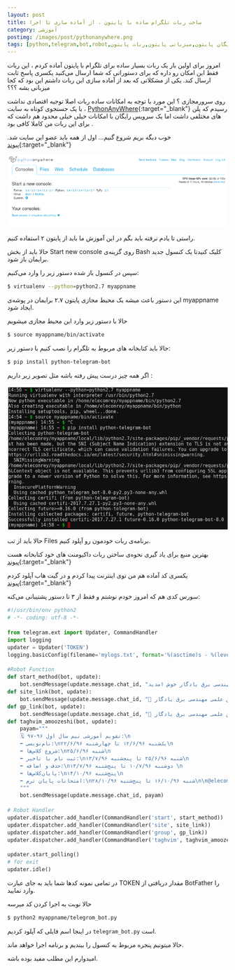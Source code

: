 ```yaml
---
layout: post
title: ساخت ربات تلگرام ساده با پایتون ، از آماده سازی تا اجرا
category: آموزشی
postimg: /images/post/pythonanywhere.png
tags: [python,telegram,bot,robot,پایتون,تلگرام,ربات,بات تلگرام,هاست رایگان پایتون,میزبانی پایتون,ربات پایتون]
---
```

امروز برای اولین بار یک ربات بسیار ساده برای تلگرام با پایتون آماده کردم ، این ربات فقط این امکان رو داره که برای دستوراتی که شما ارسال می‌کنید یکسری پاسخ ثابت ارسال کند.
یکی از مشکلاتی که بعد از آماده سازی این ربات داشتم این بود که کجا میزبانی بشه ؟؟؟

روی سرورمجازی ؟ این مورد با توجه به امکانات ساده ربات اصلا توجیه اقتصادی نداشت ، با یک جستجوی کوتاه به سایت [PythonAnyWhere](https://www.pythonanywhere.com){:target="_blank"} رسیدم که پلن های مختلفی داشت اما یک سرویس رایگان با امکانات خیلی خیلی محدود هم داشت که برای این ربات من کاملا کافی بود .

خوب دیگه بریم شروع گنیم...  اول از همه باید عضو این سایت شد.  [پیوند](https://www.pythonanywhere.com/registration/register/beginner/){:target="_blank"}

![Dashboard](/images/post/pythonanywhere.png)

راستی تا یادم نرفته باید بگم در این آموزش ما باید از پایتون ۲ استفاده کنیم.

حالا باید از بخش Start new console روی گزینه‌ی Bash کلیک کنیدتا یک کنسول جدید برایمان باز شود.

سپس در کنسول باز شده دستور زیر را وارد می‌کنیم:

```bash
$ virtualenv --python=python2.7 myappname
```

این دستور باعث میشه یک محیط مجازی پایتون ۲.۷ برایمان در پوشه‌ی myappname ایجاد شود.

حالا با دستور زیر وارد این محیط مجازی میشویم

```bash
$ source myappname/bin/activate
```

حالا باید کتابخانه های مربوط به تلگرام را نصب کنیم با دستور زیر:

```bash
$ pip install python-telegram-bot
```

اگر همه چیز درست پیش رفته باشه مثل تصویر زیر داریم :

![Bash-Console](/images/post/bash-console.png)

حالا باید از تب Files برنامه‌ی ربات خودمون رو آپلود کنیم.

بهترین منبع برای یاد گیری نحوه‌ی ساختن ربات داکیومنت های خود کتابخانه هست [پیوند](https://python-telegram-bot.readthedocs.io/en/stable/){:target="_blank"}

یکسری کد آماده هم من توی اینترنت پیدا کردم و در گیت هاب آپلود کردم [پیوند](https://github.com/rasoolsf/python-telegram-bot-sample){:target="_blank"}

سورس کدی هم که امروز خودم نوشتم و فقط از ۳ تا دستور پشتیبانی می‌کنه:

```python
#!/usr/bin/env python2
# -*- coding: utf-8 -*-

from telegram.ext import Updater, CommandHandler
import logging
updater = Updater('TOKEN')
logging.basicConfig(filename='mylogs.txt', format='%(asctime)s - %(levelname)s - %(message)s',level=logging.INFO)

#Robot Function
def start_method(bot, update):
    bot.sendMessage(update.message.chat_id, "به ربات تلگرام انجمن مهندسی برق یادگار خوش امدید.")
def site_link(bot, update):
    bot.sendMessage(update.message.chat_id, "🔗 آدرس سایت انجمن علمی مهندسی برق یادگار:\nhttp://elecom-rey.ir")
def gp_link(bot, update):
    bot.sendMessage(update.message.chat_id, "👥 لینک گروه انجمن علمی مهندسی برق یادگار:\nhttps://t.me/joinchat/AAAAAELj1_CHowd_zNaphA")
def taghvim_amoozeshi(bot, update):
    payam="""
    🗓 تقویم آموزشی نیم سال اول ۹۶-۹۷:\n
    ⬅ نام‌نویسی:\nیک‌شنبه ۱۲/۶/۹۶ تا چهارشنبه ۲۲/۶/۹۶\n
    ⬅ شروع کلاس‌ها:\nشنبه ۲۵/۶/۹۶\n
    ⬅ ثبت نام با تاخیر:\nشنبه ۲۵/۶/۹۶ تا پنجشنبه ۱۳/۷/۹۶\n
    ⬅ حذف و اضافه:\nدوشنبه ۱۰/۷/۹۶ تا پنج‌شنبه ۱۳/۷/۹۶ \n
    ⬅ پایان‌کلاس‌ها:\nپنج‌شنبه ۱۴/۱۰/۹۶\n
    ⬅ امتحانات پایان ترم:\nشنبه ۱۶/۱۰/۹۶ تا پنج‌شنبه ۲۸/۱۰/۹۶\n\n@elecomrey_bot
    """
    bot.sendMessage(update.message.chat_id, payam)

# Robot Handler
updater.dispatcher.add_handler(CommandHandler('start', start_method))
updater.dispatcher.add_handler(CommandHandler('site', site_link))
updater.dispatcher.add_handler(CommandHandler('group', gp_link))
updater.dispatcher.add_handler(CommandHandler('taghvim', taghvim_amoozeshi))

updater.start_polling()
# for exit
updater.idle()
```

در تمامی نمونه کدها شما باید به جای عبارت TOKEN مقدار دریافتی از BotFather را وارد نمایید.

حالا نوبت به اجرا کردن کد میرسه

```bash
$ python2 myappname/telegrom_bot.py
```

در اینجا اسم فایلی که آپلود کردیم `telegram_bot.py` است.

حالا میتونیم پنجره مربوط به کنسول را ببندیم و برنامه اجرا خواهد ماند.

امیدوارم این مطلب مفید بوده باشه.